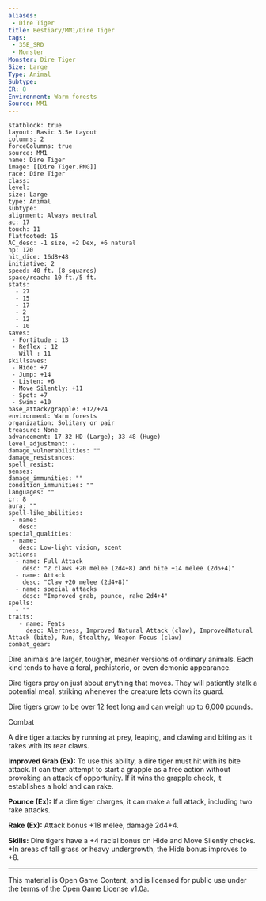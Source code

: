 ```yaml
---
aliases:
 - Dire Tiger
title: Bestiary/MM1/Dire Tiger
tags: 
 - 35E_SRD
 - Monster
Monster: Dire Tiger
Size: Large
Type: Animal
Subtype: 
CR: 8
Environnent: Warm forests
Source: MM1
---
```


```statblock
statblock: true
layout: Basic 3.5e Layout
columns: 2
forceColumns: true
source: MM1 
name: Dire Tiger
image: [[Dire Tiger.PNG]]
race: Dire Tiger
class: 
level: 
size: Large
type: Animal
subtype: 
alignment: Always neutral
ac: 17
touch: 11
flatfooted: 15
AC_desc: -1 size, +2 Dex, +6 natural
hp: 120
hit_dice: 16d8+48
initiative: 2
speed: 40 ft. (8 squares)
space/reach: 10 ft./5 ft.
stats:
  - 27
  - 15
  - 17
  - 2
  - 12
  - 10
saves:
 - Fortitude : 13
 - Reflex : 12
 - Will : 11
skillsaves:
 - Hide: +7
 - Jump: +14
 - Listen: +6
 - Move Silently: +11
 - Spot: +7
 - Swim: +10
base_attack/grapple: +12/+24
environment: Warm forests
organization: Solitary or pair
treasure: None
advancement: 17-32 HD (Large); 33-48 (Huge)
level_adjustment: -
damage_vulnerabilities: ""
damage_resistances: 
spell_resist: 
senses: 
damage_immunities: ""
condition_immunities: ""
languages: ""
cr: 8
aura: ""
spell-like_abilities:
 - name: 
   desc: 
special_qualities:
 - name:
   desc: Low-light vision, scent
actions:
  - name: Full Attack
    desc: "2 claws +20 melee (2d4+8) and bite +14 melee (2d6+4)"
  - name: Attack
    desc: "Claw +20 melee (2d4+8)"
  - name: special attacks
    desc: "Improved grab, pounce, rake 2d4+4"
spells:
  - ""
traits:
   - name: Feats
     desc: Alertness, Improved Natural Attack (claw), ImprovedNatural Attack (bite), Run, Stealthy, Weapon Focus (claw)
combat_gear:  
```


Dire animals are larger, tougher, meaner versions of ordinary animals. Each kind tends to have a feral, prehistoric, or even demonic appearance.

Dire tigers prey on just about anything that moves. They will patiently stalk a potential meal, striking whenever the creature lets down its guard.

Dire tigers grow to be over 12 feet long and can weigh up to 6,000 pounds.

Combat

A dire tiger attacks by running at prey, leaping, and clawing and biting as it rakes with its rear claws.


**Improved Grab (Ex):** To use this ability, a dire tiger must hit with its bite attack. It can then attempt to start a grapple as a free action without provoking an attack of opportunity. If it wins the grapple check, it establishes a hold and can rake.


**Pounce (Ex):** If a dire tiger charges, it can make a full attack, including two rake attacks.


**Rake (Ex):** Attack bonus +18 melee, damage 2d4+4.


**Skills:** Dire tigers have a +4 racial bonus on Hide and Move Silently checks. *In areas of tall grass or heavy undergrowth, the Hide bonus improves to +8.

---

This material is Open Game Content, and is licensed for public use under the terms of the Open Game License v1.0a.
